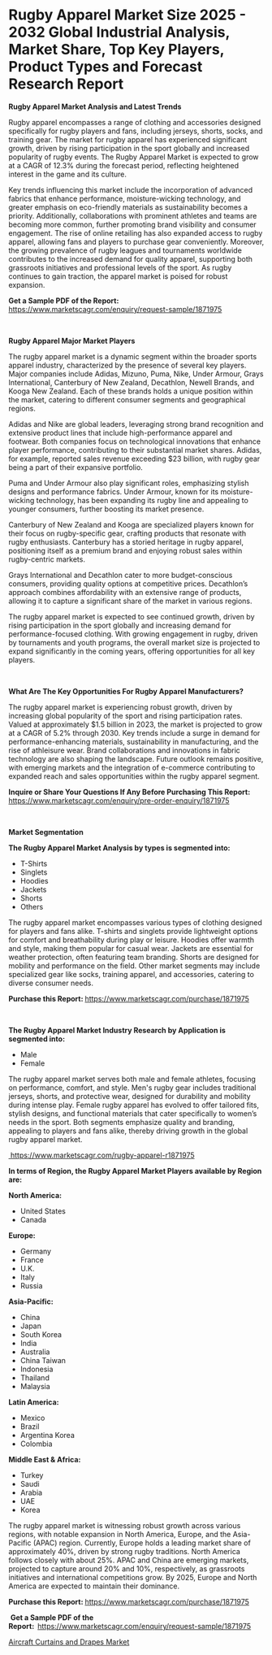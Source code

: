 <p><h1>Rugby Apparel Market Size 2025 - 2032 Global Industrial Analysis, Market Share, Top Key Players, Product Types and Forecast Research Report</h1></p><p><strong>Rugby Apparel Market Analysis and Latest Trends</strong></p>
<p><p>Rugby apparel encompasses a range of clothing and accessories designed specifically for rugby players and fans, including jerseys, shorts, socks, and training gear. The market for rugby apparel has experienced significant growth, driven by rising participation in the sport globally and increased popularity of rugby events. The Rugby Apparel Market is expected to grow at a CAGR of 12.3% during the forecast period, reflecting heightened interest in the game and its culture. </p><p>Key trends influencing this market include the incorporation of advanced fabrics that enhance performance, moisture-wicking technology, and greater emphasis on eco-friendly materials as sustainability becomes a priority. Additionally, collaborations with prominent athletes and teams are becoming more common, further promoting brand visibility and consumer engagement. The rise of online retailing has also expanded access to rugby apparel, allowing fans and players to purchase gear conveniently. Moreover, the growing prevalence of rugby leagues and tournaments worldwide contributes to the increased demand for quality apparel, supporting both grassroots initiatives and professional levels of the sport. As rugby continues to gain traction, the apparel market is poised for robust expansion.</p></p>
<p><strong>Get a Sample PDF of the Report:&nbsp;</strong> <a href="https://www.marketscagr.com/enquiry/request-sample/1871975?utm_campaign=2113&utm_medium=2&utm_source=Github&utm_content=ia&utm_term=05022025&utm_id=rugby-apparel">https://www.marketscagr.com/enquiry/request-sample/1871975</a></p>
<p>&nbsp;</p>
<p><strong>Rugby Apparel Major Market Players</strong></p>
<p><p>The rugby apparel market is a dynamic segment within the broader sports apparel industry, characterized by the presence of several key players. Major companies include Adidas, Mizuno, Puma, Nike, Under Armour, Grays International, Canterbury of New Zealand, Decathlon, Newell Brands, and Kooga New Zealand. Each of these brands holds a unique position within the market, catering to different consumer segments and geographical regions.</p><p>Adidas and Nike are global leaders, leveraging strong brand recognition and extensive product lines that include high-performance apparel and footwear. Both companies focus on technological innovations that enhance player performance, contributing to their substantial market shares. Adidas, for example, reported sales revenue exceeding $23 billion, with rugby gear being a part of their expansive portfolio.</p><p>Puma and Under Armour also play significant roles, emphasizing stylish designs and performance fabrics. Under Armour, known for its moisture-wicking technology, has been expanding its rugby line and appealing to younger consumers, further boosting its market presence.</p><p>Canterbury of New Zealand and Kooga are specialized players known for their focus on rugby-specific gear, crafting products that resonate with rugby enthusiasts. Canterbury has a storied heritage in rugby apparel, positioning itself as a premium brand and enjoying robust sales within rugby-centric markets.</p><p>Grays International and Decathlon cater to more budget-conscious consumers, providing quality options at competitive prices. Decathlon’s approach combines affordability with an extensive range of products, allowing it to capture a significant share of the market in various regions.</p><p>The rugby apparel market is expected to see continued growth, driven by rising participation in the sport globally and increasing demand for performance-focused clothing. With growing engagement in rugby, driven by tournaments and youth programs, the overall market size is projected to expand significantly in the coming years, offering opportunities for all key players.</p></p>
<p>&nbsp;</p>
<p><strong>What Are The Key Opportunities For Rugby Apparel Manufacturers?</strong></p>
<p><p>The rugby apparel market is experiencing robust growth, driven by increasing global popularity of the sport and rising participation rates. Valued at approximately $1.5 billion in 2023, the market is projected to grow at a CAGR of 5.2% through 2030. Key trends include a surge in demand for performance-enhancing materials, sustainability in manufacturing, and the rise of athleisure wear. Brand collaborations and innovations in fabric technology are also shaping the landscape. Future outlook remains positive, with emerging markets and the integration of e-commerce contributing to expanded reach and sales opportunities within the rugby apparel segment.</p></p>
<p><strong>Inquire or Share Your Questions If Any Before Purchasing This Report:</strong> <a href="https://www.marketscagr.com/enquiry/pre-order-enquiry/1871975?utm_campaign=2113&utm_medium=2&utm_source=Github&utm_content=ia&utm_term=05022025&utm_id=rugby-apparel">https://www.marketscagr.com/enquiry/pre-order-enquiry/1871975</a></p>
<p>&nbsp;</p>
<p><strong>Market Segmentation</strong></p>
<p><strong>The Rugby Apparel Market Analysis by types is segmented into:</strong></p>
<p><ul><li>T-Shirts</li><li>Singlets</li><li>Hoodies</li><li>Jackets</li><li>Shorts</li><li>Others</li></ul></p>
<p><p>The rugby apparel market encompasses various types of clothing designed for players and fans alike. T-shirts and singlets provide lightweight options for comfort and breathability during play or leisure. Hoodies offer warmth and style, making them popular for casual wear. Jackets are essential for weather protection, often featuring team branding. Shorts are designed for mobility and performance on the field. Other market segments may include specialized gear like socks, training apparel, and accessories, catering to diverse consumer needs.</p></p>
<p><strong>Purchase this Report:&nbsp;</strong><a href="https://www.marketscagr.com/purchase/1871975?utm_campaign=2113&utm_medium=2&utm_source=Github&utm_content=ia&utm_term=05022025&utm_id=rugby-apparel">https://www.marketscagr.com/purchase/1871975</a></p>
<p>&nbsp;</p>
<p><strong>The Rugby Apparel Market Industry Research by Application is segmented into:</strong></p>
<p><ul><li>Male</li><li>Female</li></ul></p>
<p><p>The rugby apparel market serves both male and female athletes, focusing on performance, comfort, and style. Men's rugby gear includes traditional jerseys, shorts, and protective wear, designed for durability and mobility during intense play. Female rugby apparel has evolved to offer tailored fits, stylish designs, and functional materials that cater specifically to women’s needs in the sport. Both segments emphasize quality and branding, appealing to players and fans alike, thereby driving growth in the global rugby apparel market.</p></p>
<p><a href="https://www.marketscagr.com/rugby-apparel-r1871975?utm_campaign=2113&utm_medium=2&utm_source=Github&utm_content=ia&utm_term=05022025&utm_id=rugby-apparel">&nbsp;https://www.marketscagr.com/rugby-apparel-r1871975</a></p>
<p><strong>In terms of Region, the Rugby Apparel Market Players available by Region are:</strong></p>
<p>
    <p> <strong> North America: </strong>
        <ul>
            <li>United States</li>
            <li>Canada</li>
        </ul>
        </p> 
    <p> <strong> Europe: </strong>
        <ul>
            <li>Germany</li>
            <li>France</li>
            <li>U.K.</li>
            <li>Italy</li>
            <li>Russia</li>
        </ul>
        </p> 
    <p> <strong> Asia-Pacific: </strong>
        <ul>
            <li>China</li>
            <li>Japan</li>
            <li>South Korea</li>
            <li>India</li>
            <li>Australia</li>
            <li>China Taiwan</li>
            <li>Indonesia</li>
            <li>Thailand</li>
            <li>Malaysia</li>
        </ul>
        </p> 
    <p> <strong> Latin America: </strong>
        <ul>
            <li>Mexico</li>
            <li>Brazil</li>
            <li>Argentina Korea</li>
            <li>Colombia</li>
        </ul>
        </p> 
    <p> <strong> Middle East & Africa: </strong>
        <ul>
            <li>Turkey</li>
            <li>Saudi</li>
            <li>Arabia</li>
            <li>UAE</li>
            <li>Korea</li>
        </ul>
    </p>
    </p>
<p><p>The rugby apparel market is witnessing robust growth across various regions, with notable expansion in North America, Europe, and the Asia-Pacific (APAC) region. Currently, Europe holds a leading market share of approximately 40%, driven by strong rugby traditions. North America follows closely with about 25%. APAC and China are emerging markets, projected to capture around 20% and 10%, respectively, as grassroots initiatives and international competitions grow. By 2025, Europe and North America are expected to maintain their dominance.</p></p>
<p><strong>Purchase this Report: </strong><a href="https://www.marketscagr.com/purchase/1871975?utm_campaign=2113&utm_medium=2&utm_source=Github&utm_content=ia&utm_term=05022025&utm_id=rugby-apparel">https://www.marketscagr.com/purchase/1871975</a></p>
<p>&nbsp;<strong>Get a Sample PDF of the Report:&nbsp;&nbsp;</strong><a href="https://www.marketscagr.com/enquiry/request-sample/1871975?utm_campaign=2113&utm_medium=2&utm_source=Github&utm_content=ia&utm_term=05022025&utm_id=rugby-apparel">https://www.marketscagr.com/enquiry/request-sample/1871975</a></p>
<p><strong></strong></p>
<p><p><a href="https://github.com/tona7vba/Market-Research-Report-List-1/blob/main/aircraft-curtains-and-drapes-market.md?utm_campaign=2113&utm_medium=2&utm_source=Github&utm_content=ia&utm_term=05022025&utm_id=rugby-apparel">Aircraft Curtains and Drapes Market</a></p></p>